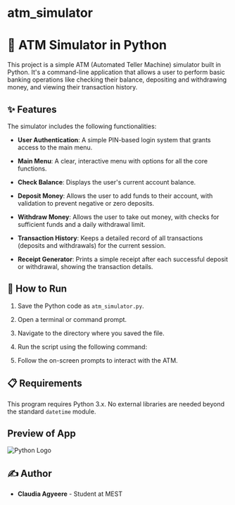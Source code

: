 ﻿# atm_simulator
# 🏧 ATM Simulator in Python

This project is a simple ATM (Automated Teller Machine) simulator built in Python. It's a command-line application that allows a user to perform basic banking operations like checking their balance, depositing and withdrawing money, and viewing their transaction history.

## ✨ Features

The simulator includes the following functionalities:

* **User Authentication**: A simple PIN-based login system that grants access to the main menu.

* **Main Menu**: A clear, interactive menu with options for all the core functions.

* **Check Balance**: Displays the user's current account balance.

* **Deposit Money**: Allows the user to add funds to their account, with validation to prevent negative or zero deposits.

* **Withdraw Money**: Allows the user to take out money, with checks for sufficient funds and a daily withdrawal limit.

* **Transaction History**: Keeps a detailed record of all transactions (deposits and withdrawals) for the current session.

* **Receipt Generator**: Prints a simple receipt after each successful deposit or withdrawal, showing the transaction details.

## 🚀 How to Run

1. Save the Python code as `atm_simulator.py`.

2. Open a terminal or command prompt.

3. Navigate to the directory where you saved the file.

4. Run the script using the following command:

5. Follow the on-screen prompts to interact with the ATM.

## 📋 Requirements

This program requires Python 3.x. No external libraries are needed beyond the standard `datetime` module.

## Preview of App
![Python Logo](<img width="1250" height="618" alt="image" src="https://github.com/user-attachments/assets/49feccb2-8e4e-4fde-8352-aa8fa57ca768" />
)

## ✍️ Author

* **Claudia Agyeere** - Student at MEST

